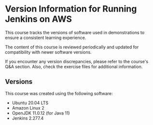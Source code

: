# Version Information for Running Jenkins on AWS

This course tracks the versions of software used in demonstrations to ensure a consistent learning experience.

The content of this course is reviewed periodically and updated for compatibility with newer software versions.

If you encounter any version discrepancies, please refer to the course's Q&A section.  Also, check the exercise files for additional information.

## Versions

This course was created using the following software:

- Ubuntu 20.04 LTS
- Amazon Linux 2
- OpenJDK 11.0.12 (for Java 11)
- Jenkins 2.277.4
